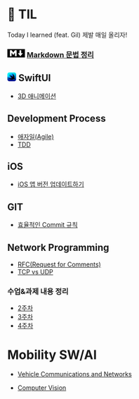 # 🔎 TIL

Today I learned (feat. Gil)
제발 매일 올리자!  

### <img src="image-1.png" width="8%" height="10%"> [Markdown 문법 정리](./markdownGRAMMAR.md)

## <img src="image-4.png" width="4%" height="5%"> SwiftUI

- [3D 애니메이션](./SwiftUI/[SwiftUI]%203D%20애니메이션.md)

## Development Process

- [애자일(Agile)](<./DevelopmentProcess/애자일(Agile).md>)
- [TDD](./DevelopmentProcess/TDD.md)

## iOS

- [iOS 앱 버전 업데이트하기](./iOS/iOS%20앱%20버전%20업데이트하기.md)

## GIT

- [효율적인 Commit 규칙](./GIT/효율적인%20Commit%20규칙.md)

## Network Programming

- [RFC(Request for Comments)](./Network%20Programming/RFC.md)
- [TCP vs UDP](./Network%20Programming/TCP%20vs%20UDP.md)

### 수업&과제 내용 정리
- [2주차](./Network%20Programming/2주차.md)
- [3주차](./Network%20Programming/3주차.md)
- [4주차](./Network%20Programming/4주차.md)

# Mobility SW/AI

- [Vehicle Communications and Networks](./Mobility%20SW%20and%20AI/Vehicle%20Communications%20and%20Networks)

- [Computer Vision](./Mobility%20SW%20and%20AI/Computer%20Vision)


